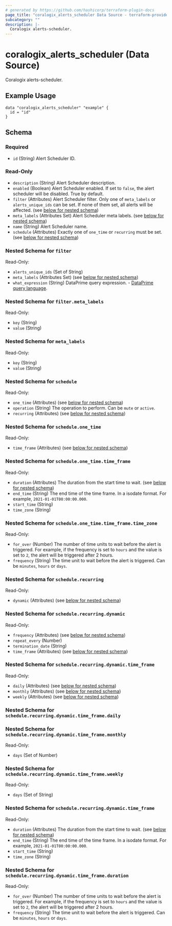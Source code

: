 ```yaml
---
# generated by https://github.com/hashicorp/terraform-plugin-docs
page_title: "coralogix_alerts_scheduler Data Source - terraform-provider-coralogix"
subcategory: ""
description: |-
  Coralogix alerts-scheduler.
---
```


# coralogix_alerts_scheduler (Data Source)

Coralogix alerts-scheduler.

## Example Usage

```hcl
data "coralogix_alerts_scheduler" "example" {
  id = "id"
}
```

<!-- schema generated by tfplugindocs -->
## Schema

### Required

- `id` (String) Alert Scheduler ID.

### Read-Only

- `description` (String) Alert Scheduler description.
- `enabled` (Boolean) Alert Scheduler enabled. If set to `false`, the alert scheduler will be disabled. True by default.
- `filter` (Attributes) Alert Scheduler filter. Only one of `meta_labels` or `alerts_unique_ids` can be set. If none of them set, all alerts will be affected. (see [below for nested schema](#nestedatt--filter))
- `meta_labels` (Attributes Set) Alert Scheduler meta labels. (see [below for nested schema](#nestedatt--meta_labels))
- `name` (String) Alert Scheduler name.
- `schedule` (Attributes) Exactly one of `one_time` or `recurring` must be set. (see [below for nested schema](#nestedatt--schedule))

<a id="nestedatt--filter"></a>
### Nested Schema for `filter`

Read-Only:

- `alerts_unique_ids` (Set of String)
- `meta_labels` (Attributes Set) (see [below for nested schema](#nestedatt--filter--meta_labels))
- `what_expression` (String) DataPrime query expression. - [DataPrime query language](https://coralogix.com/docs/dataprime-query-language/).

<a id="nestedatt--filter--meta_labels"></a>
### Nested Schema for `filter.meta_labels`

Read-Only:

- `key` (String)
- `value` (String)



<a id="nestedatt--meta_labels"></a>
### Nested Schema for `meta_labels`

Read-Only:

- `key` (String)
- `value` (String)


<a id="nestedatt--schedule"></a>
### Nested Schema for `schedule`

Read-Only:

- `one_time` (Attributes) (see [below for nested schema](#nestedatt--schedule--one_time))
- `operation` (String) The operation to perform. Can be `mute` or `active`.
- `recurring` (Attributes) (see [below for nested schema](#nestedatt--schedule--recurring))

<a id="nestedatt--schedule--one_time"></a>
### Nested Schema for `schedule.one_time`

Read-Only:

- `time_frame` (Attributes) (see [below for nested schema](#nestedatt--schedule--one_time--time_frame))

<a id="nestedatt--schedule--one_time--time_frame"></a>
### Nested Schema for `schedule.one_time.time_frame`

Read-Only:

- `duration` (Attributes) The duration from the start time to wait. (see [below for nested schema](#nestedatt--schedule--one_time--time_frame--duration))
- `end_time` (String) The end time of the time frame. In a isodate format. For example, `2021-01-01T00:00:00.000`.
- `start_time` (String)
- `time_zone` (String)

<a id="nestedatt--schedule--one_time--time_frame--duration"></a>
### Nested Schema for `schedule.one_time.time_frame.time_zone`

Read-Only:

- `for_over` (Number) The number of time units to wait before the alert is triggered. For example, if the frequency is set to `hours` and the value is set to `2`, the alert will be triggered after 2 hours.
- `frequency` (String) The time unit to wait before the alert is triggered. Can be `minutes`, `hours` or `days`.




<a id="nestedatt--schedule--recurring"></a>
### Nested Schema for `schedule.recurring`

Read-Only:

- `dynamic` (Attributes) (see [below for nested schema](#nestedatt--schedule--recurring--dynamic))

<a id="nestedatt--schedule--recurring--dynamic"></a>
### Nested Schema for `schedule.recurring.dynamic`

Read-Only:

- `frequency` (Attributes) (see [below for nested schema](#nestedatt--schedule--recurring--dynamic--frequency))
- `repeat_every` (Number)
- `termination_date` (String)
- `time_frame` (Attributes) (see [below for nested schema](#nestedatt--schedule--recurring--dynamic--time_frame))

<a id="nestedatt--schedule--recurring--dynamic--frequency"></a>
### Nested Schema for `schedule.recurring.dynamic.time_frame`

Read-Only:

- `daily` (Attributes) (see [below for nested schema](#nestedatt--schedule--recurring--dynamic--time_frame--daily))
- `monthly` (Attributes) (see [below for nested schema](#nestedatt--schedule--recurring--dynamic--time_frame--monthly))
- `weekly` (Attributes) (see [below for nested schema](#nestedatt--schedule--recurring--dynamic--time_frame--weekly))

<a id="nestedatt--schedule--recurring--dynamic--time_frame--daily"></a>
### Nested Schema for `schedule.recurring.dynamic.time_frame.daily`


<a id="nestedatt--schedule--recurring--dynamic--time_frame--monthly"></a>
### Nested Schema for `schedule.recurring.dynamic.time_frame.monthly`

Read-Only:

- `days` (Set of Number)


<a id="nestedatt--schedule--recurring--dynamic--time_frame--weekly"></a>
### Nested Schema for `schedule.recurring.dynamic.time_frame.weekly`

Read-Only:

- `days` (Set of String)



<a id="nestedatt--schedule--recurring--dynamic--time_frame"></a>
### Nested Schema for `schedule.recurring.dynamic.time_frame`

Read-Only:

- `duration` (Attributes) The duration from the start time to wait. (see [below for nested schema](#nestedatt--schedule--recurring--dynamic--time_frame--duration))
- `end_time` (String) The end time of the time frame. In a isodate format. For example, `2021-01-01T00:00:00.000`.
- `start_time` (String)
- `time_zone` (String)

<a id="nestedatt--schedule--recurring--dynamic--time_frame--duration"></a>
### Nested Schema for `schedule.recurring.dynamic.time_frame.duration`

Read-Only:

- `for_over` (Number) The number of time units to wait before the alert is triggered. For example, if the frequency is set to `hours` and the value is set to `2`, the alert will be triggered after 2 hours.
- `frequency` (String) The time unit to wait before the alert is triggered. Can be `minutes`, `hours` or `days`.
